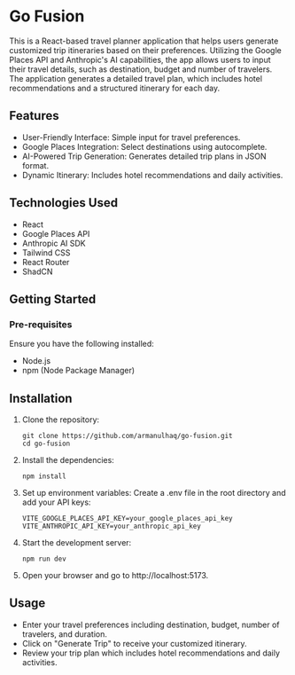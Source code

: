 # Go Fusion
This is a React-based travel planner application that helps users generate customized trip itineraries based on their preferences. Utilizing the Google Places API and Anthropic's AI capabilities, the app allows users to input their travel details, such as destination, budget and number of travelers. The application generates a detailed travel plan, which includes hotel recommendations and a structured itinerary for each day.

## Features
- User-Friendly Interface: Simple input for travel preferences.
- Google Places Integration: Select destinations using autocomplete.
- AI-Powered Trip Generation: Generates detailed trip plans in JSON format.
- Dynamic Itinerary: Includes hotel recommendations and daily activities.

## Technologies Used
- React
- Google Places API
- Anthropic AI SDK
- Tailwind CSS
- React Router
- ShadCN

## Getting Started

### Pre-requisites
Ensure you have the following installed:
- Node.js
- npm (Node Package Manager)

## Installation
1. Clone the repository:
   ```
   git clone https://github.com/armanulhaq/go-fusion.git
   cd go-fusion
   ```
2. Install the dependencies:
   ```
   npm install
   ```
3. Set up environment variables:
   Create a .env file in the root directory and add your API keys:
     ```
     VITE_GOOGLE_PLACES_API_KEY=your_google_places_api_key
     VITE_ANTHROPIC_API_KEY=your_anthropic_api_key
     ```
4. Start the development server:
    ```
    npm run dev
    ```
5. Open your browser and go to http://localhost:5173.

## Usage
- Enter your travel preferences including destination, budget, number of travelers, and duration.
- Click on "Generate Trip" to receive your customized itinerary.
- Review your trip plan which includes hotel recommendations and daily activities.
